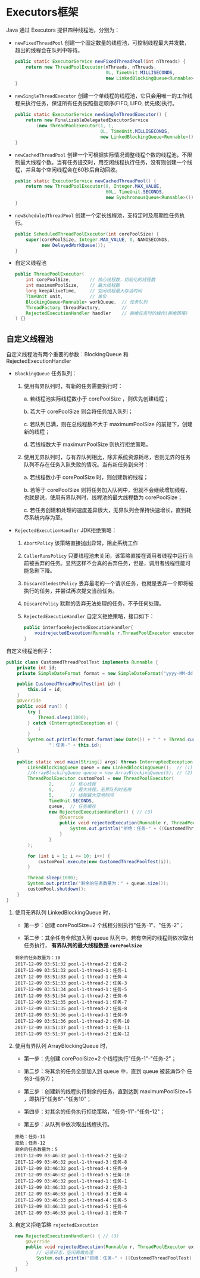 # Executors框架

Java 通过 Executors 提供四种线程池，分别为：

* `newFixedThreadPool` 创建一个固定数量的线程池，可控制线程最大并发数，超出的线程会在队列中等待。

	```java
	public static ExecutorService newFixedThreadPool(int nThreads) {
        return new ThreadPoolExecutor(nThreads, nThreads,
                                      0L, TimeUnit.MILLISECONDS,
                                      new LinkedBlockingQueue<Runnable>());
    }
    ```

* `newSingleThreadExecutor` 创建一个单线程的线程池，它只会用唯一的工作线程来执行任务，保证所有任务按照指定顺序(FIFO, LIFO, 优先级)执行。

	```java
	public static ExecutorService newSingleThreadExecutor() {
        return new FinalizableDelegatedExecutorService
            (new ThreadPoolExecutor(1, 1,
                                    0L, TimeUnit.MILLISECONDS,
                                    new LinkedBlockingQueue<Runnable>()));
    }
    ```

* `newCachedThreadPool` 创建一个可根据实际情况调整线程个数的线程池，不限制最大线程个数。当有任务提交时，用空闲线程执行任务，没有则创建一个线程，并且每个空闲线程会在60秒后自动回收。

	```java
	public static ExecutorService newCachedThreadPool() {
        return new ThreadPoolExecutor(0, Integer.MAX_VALUE,
                                      60L, TimeUnit.SECONDS,
                                      new SynchronousQueue<Runnable>());
    }
	```

* `newScheduledThreadPool` 创建一个定长线程池，支持定时及周期性任务执行。

	```java
	public ScheduledThreadPoolExecutor(int corePoolSize) {
        super(corePoolSize, Integer.MAX_VALUE, 0, NANOSECONDS,
              new DelayedWorkQueue());
    }
    ```

* 自定义线程池

	```java
	public ThreadPoolExecutor(
		int corePoolSize,		// 核心线程数，初始化的线程数
		int maximumPoolSize,	// 最大线程数
		long keepAliveTime,		// 空闲线程最大存活时间
		TimeUnit unit,			// 单位
		BlockingQueue<Runnable> workQueue,	// 任务队列
		ThreadFactory threadFactory,		// 
		RejectedExecutionHandler handler	// 拒绝任务时的操作(拒绝策略)
	) {}
	```

## 自定义线程池

自定义线程池有两个重要的参数：BlockingQueue 和 RejectedExecutionHandler

* `BlockingQueue` 任务队列：
 
 	1. 使用有界队列时，有新的任务需要执行时：

 		a. 若线程池实际线程数小于 corePoolSize ，则优先创建线程；

 		b. 若大于 corePoolSize 则会将任务加入队列；

 		c. 若队列已满，则在总线程数不大于 maximumPoolSize 的前提下，创建新的线程；

 		d. 若线程数大于 maximumPoolSize 则执行拒绝策略。

 	2. 使用无界队列时，与有界队列相比，除非系统资源耗尽，否则无界的任务队列不存在任务入队失败的情况。当有新任务到来时：

 		a. 若线程数小于 corePoolSize 时，则创建新的线程；

 		b. 若等于 corePoolSize 则将任务加入队列中，但就不会继续增加线程，也就是说，使用有界队列时，线程池的最大线程数为 corePoolSize；

 		c. 若任务创建和处理的速度差异很大，无界队列会保持快速增长，直到耗尽系统内存为至。

* `RejectedExecutionHandler` JDK拒绝策略：

	1. `AbortPolicy` 该策略直接抛出异常，阻止系统工作

	2. `CallerRunsPolicy` 只要线程池未关闭，该策略直接在调用者线程中运行当前被丢弃的任务。显然这样不会真的丢弃任务，但是，调用者线程性能可能急剧下降。

	3. `DiscardOledestPolicy`  丢弃最老的一个请求任务，也就是丢弃一个即将被执行的任务，并尝试再次提交当前任务。

	4. `DiscardPolicy` 默默的丢弃无法处理的任务，不予任何处理。

	5. `RejectedExecutioHandler` 自定义拒绝策略，接口如下：

		```java
		public interfaceRejectedExecutionHandler{
		    voidrejectedExecution(Runnable r,ThreadPoolExecutor executor);
		}
		```

自定义线程池例子：

```java
public class CustomedThreadPoolTest implements Runnable {
    private int id;
    private SimpleDateFormat format = new SimpleDateFormat("yyyy-MM-dd hh:mm:ss");

    public CustomedThreadPoolTest(int id) {
        this.id = id;
    }
    @Override
    public void run() {
        try {
            Thread.sleep(1000);
        } catch (InterruptedException e) {
            ;
        }
        System.out.println(format.format(new Date()) + " " + Thread.currentThread().getName() +
                "：任务-" + this.id);
    }
    
    public static void main(String[] args) throws InterruptedException {
        LinkedBlockingQueue queue = new LinkedBlockingQueue();  // (1)
        //ArrayBlockingQueue queue = new ArrayBlockingQueue(5); // (2)
        ThreadPoolExecutor customPool = new ThreadPoolExecutor(
                2,      // 核心线程
                5,  	// 最大线程，无界队列时无用
                5,		// 线程最大空闲时间
                TimeUnit.SECONDS,
                queue, 	// 任务缓存
                new RejectedExecutionHandler() { // (3)
                    @Override
                    public void rejectedExecution(Runnable r, ThreadPoolExecutor executor) {
                        System.out.println("拒绝：任务-" + ((CustomedThreadPoolTest) r).getId());
                    }
                }
        );

        for (int i = 1; i <= 10; i++) {
            customPool.execute(new CustomedThreadPoolTest(i));
        }

        Thread.sleep(1000);
        System.out.println("剩余的任务数量为：" + queue.size());
        customPool.shutdown();
    }
}
```

1. 使用无界队列 LinkedBlockingQueue 时，

	* 第一步：创建 corePoolSize=2 个线程分别执行"任务-1"、"任务-2"；

	* 第二步：其余任务全部加入到 queue 队列中，若有空闲的线程则依次取出任务执行， **有界队列的最大线程数是 `corePoolSize`** 

	```
	剩余的任务数量为：10
	2017-12-09 03:51:32 pool-1-thread-2：任务-2
	2017-12-09 03:51:32 pool-1-thread-1：任务-1
	2017-12-09 03:51:33 pool-1-thread-1：任务-4
	2017-12-09 03:51:33 pool-1-thread-2：任务-3
	2017-12-09 03:51:34 pool-1-thread-1：任务-5
	2017-12-09 03:51:34 pool-1-thread-2：任务-6
	2017-12-09 03:51:35 pool-1-thread-1：任务-7
	2017-12-09 03:51:35 pool-1-thread-2：任务-8
	2017-12-09 03:51:36 pool-1-thread-1：任务-9
	2017-12-09 03:51:36 pool-1-thread-2：任务-10
	2017-12-09 03:51:37 pool-1-thread-1：任务-11
	2017-12-09 03:51:37 pool-1-thread-2：任务-12
	```

2. 使用有界队列 ArrayBlockingQueue 时，

	* 第一步：先创建 corePoolSize=2 个线程执行"任务-1"-"任务-2"；

	* 第二步：将其余的任务全部加入到 queue 中，直到 queue 被装满(5个 任务3-任务7)；

	* 第三步：创建新的线程执行剩余的任务，直到达到 maximumPoolSize=5 ，即执行"任务8"-"任务10"；

	* 第四步：对其余的任务执行拒绝策略，"任务-11"-"任务-12"；

	* 第五步：从队列中依次取出线程执行。

	```
	拒绝：任务-11
	拒绝：任务-12
	剩余的任务数量为：5
	2017-12-09 03:46:32 pool-1-thread-2：任务-2
	2017-12-09 03:46:32 pool-1-thread-3：任务-8
	2017-12-09 03:46:32 pool-1-thread-4：任务-9
	2017-12-09 03:46:32 pool-1-thread-5：任务-10
	2017-12-09 03:46:32 pool-1-thread-1：任务-1
	2017-12-09 03:46:33 pool-1-thread-2：任务-3
	2017-12-09 03:46:33 pool-1-thread-3：任务-4
	2017-12-09 03:46:33 pool-1-thread-4：任务-5
	2017-12-09 03:46:33 pool-1-thread-5：任务-6
	2017-12-09 03:46:33 pool-1-thread-1：任务-7
	```

3. 自定义拒绝策略 `rejectedExecution`

	```java
	new RejectedExecutionHandler() { // (3)
        @Override
        public void rejectedExecution(Runnable r, ThreadPoolExecutor executor) {
        	// 记录日志，空闲再做处理
            System.out.println("拒绝：任务-" + ((CustomedThreadPoolTest) r).getId());
        }
    }
    ```